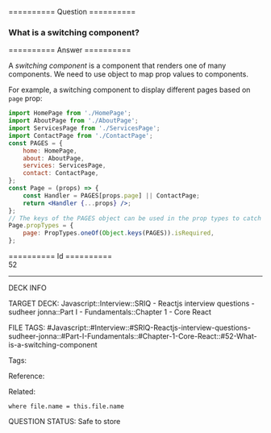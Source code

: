 ========== Question ==========  

### What is a switching component?  

========== Answer ==========  

A _switching component_ is a component that renders one of many components. We
need to use object to map prop values to components.

For example, a switching component to display different pages based on `page`
prop:

```jsx
import HomePage from './HomePage';
import AboutPage from './AboutPage';
import ServicesPage from './ServicesPage';
import ContactPage from './ContactPage';
const PAGES = {
    home: HomePage,
    about: AboutPage,
    services: ServicesPage,
    contact: ContactPage,
};
const Page = (props) => {
    const Handler = PAGES[props.page] || ContactPage;
    return <Handler {...props} />;
};
// The keys of the PAGES object can be used in the prop types to catch dev-time errors.
Page.propTypes = {
    page: PropTypes.oneOf(Object.keys(PAGES)).isRequired,
};
```

========== Id ==========  
52

---

DECK INFO

TARGET DECK: Javascript::Interview::SRIQ - Reactjs interview questions - sudheer jonna::Part I - Fundamentals::Chapter 1 - Core React

FILE TAGS: #Javascript::#Interview::#SRIQ-Reactjs-interview-questions-sudheer-jonna::#Part-I-Fundamentals::#Chapter-1-Core-React::#52-What-is-a-switching-component

Tags:

Reference:

Related:

```dataview
where file.name = this.file.name
```
QUESTION STATUS: Safe to store

